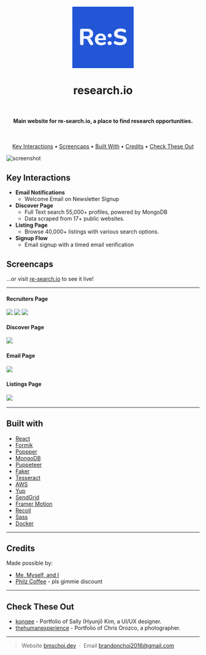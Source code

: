 
<h1 align="center">
  <br>
  <a href="https://re-search.io/"><img src="https://github.com/awesomechoi11/researchio/blob/master/client/public/logo512.png?raw=true" alt="Markdownify" width="160"></a>
  <br>
  <br>
  research.io
  <br>
  <br>
</h1>

<h4 align="center">Main website for re-search.io, a place to find research opportunities. </h4>
<br>


<p align="center">
  <a href="#key-interactions">Key Interactions</a> •
  <a href="#screencaps">Screencaps</a> •
  <a href="#built-with">Built With</a> •
  <a href="#credits">Credits</a> •
  <a href="#check-these-out">Check These Out</a>
</p>

![screenshot](https://cdn.bmschoi.dev/portfolio/researchio/Screenshot_1.jpg)

## Key Interactions

* **Email Notifications**
    - Welcome Email on Newsletter Signup
* **Discover Page**
    - Full Text search 55,000+ profiles, powered by MongoDB
    - Data scraped from 17+ public websites.
* **Listing Page**
	- Browse 40,000+ listings with various search options. 
* **Signup Flow**
	- Email signup with a timed email verification




## Screencaps
...or visit [re-search.io](https://re-search.io/) to see it live!

---
#### **Recruiters Page**
![](https://cdn.bmschoi.dev/portfolio/researchio/Screenshot_4.jpg)
![](https://cdn.bmschoi.dev/portfolio/researchio/Facebook%20Banner.png)
![](https://cdn.bmschoi.dev/portfolio/researchio/Screenshot_5.jpg)
#### **Discover Page**
![](https://cdn.bmschoi.dev/portfolio/researchio/Screenshot_2.jpg)
#### **Email Page**
![](https://cdn.bmschoi.dev/portfolio/researchio/Screenshot_3.jpg)
#### **Listings Page**
![](https://cdn.bmschoi.dev/portfolio/researchio/Screenshot_6.jpg)



---
## Built with 

- [React](https://github.com/facebook/react)
- [Formik](https://github.com/locomotivemtl/locomotive-scroll)
- [Poppper](https://github.com/floating-ui/floating-ui)
- [MongoDB](https://www.mongodb.com/)
- [Puppeteer](https://developers.google.com/web/tools/puppeteer/)
- [Faker](https://github.com/faker-js/faker)
- [Tesseract](https://tesseract.projectnaptha.com/)
- [AWS](https://aws.amazon.com/)
- [Yup](https://github.com/jquense/yup)
- [SendGrid](sendgrid.com/)
- [Framer Motion](https://github.com/framer/motion)
- [Recoil](https://github.com/facebookexperimental/Recoil)
- [Sass](https://github.com/sass/node-sass)
- [Docker](https://www.docker.com/)
---

## Credits

Made possible by:

- [Me, Myself, and I](https://bmschoi.dev)
- [Philz Coffee](https://www.philzcoffee.com/) - pls gimmie discount


---
## Check These Out

- [kongee](https://github.com/awesomechoi11/kongee) - Portfolio of Sally (Hyunji) Kim, a UI/UX designer. 
- [thehumanexperience](https://github.com/awesomechoi11/thehumanexperience) - Portfolio of Chris Orozco, a photographer. 

---

> Website [bmschoi.dev](https://bmschoi.dev) &nbsp;&middot;&nbsp;
> Email [brandonchoi2016@gmail.com](mailto:brandonchoi2016@gmail.com)

